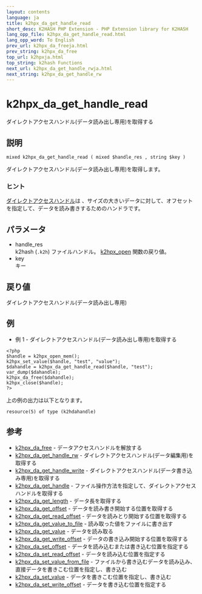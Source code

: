 ```yaml
---
layout: contents
language: ja
title: k2hpx_da_get_handle_read
short_desc: K2HASH PHP Extension - PHP Extension library for K2HASH
lang_opp_file: k2hpx_da_get_handle_read.html
lang_opp_word: To English
prev_url: k2hpx_da_freeja.html
prev_string: k2hpx_da_free
top_url: k2hpxja.html
top_string: k2hash Functions
next_url: k2hpx_da_get_handle_rwja.html
next_string: k2hpx_da_get_handle_rw
---
```


# k2hpx_da_get_handle_read
ダイレクトアクセスハンドル(データ読み出し専用)を取得する

## 説明
```
mixed k2hpx_da_get_handle_read ( mixed $handle_res , string $key )
```
ダイレクトアクセスハンドル(データ読み出し専用)を取得します。 

### ヒント
[ダイレクトアクセスハンドル](https://k2hash.antpick.ax/developerja.html#DIRECTACCESS)は 、サイズの大きいデータに対して、オフセットを指定して、データを読み書きするためのハンドラです。 

## パラメータ
- handle_res  
k2hash (`.k2h`) ファイルハンドル。 [k2hpx_open](k2hpx_openja.html) 関数の戻り値。
- key  
キー

## 戻り値
ダイレクトアクセスハンドル(データ読み出し専用) 

## 例
- 例 1 - ダイレクトアクセスハンドル(データ読み出し専用)を取得する
```
<?php
$handle = k2hpx_open_mem();
k2hpx_set_value($handle, "test", "value");
$dahandle = k2hpx_da_get_handle_read($handle, "test");
var_dump($dahandle);
k2hpx_da_free($dahandle);
k2hpx_close($handle);
?>
```
上の例の出力は以下となります。
```
resource(5) of type (k2hdahandle)
```

## 参考
- [k2hpx_da_free](k2hpx_da_freeja.html) - データアクセスハンドルを解放する
- [k2hpx_da_get_handle_rw](k2hpx_da_get_handle_rwja.html) - ダイレクトアクセスハンドル(データ編集用)を取得する
- [k2hpx_da_get_handle_write](k2hpx_da_get_handle_writeja.html) - ダイレクトアクセスハンドル(データ書き込み専用)を取得する
- [k2hpx_da_get_handle](k2hpx_da_get_handleja.html) - ファイル操作方法を指定して、ダイレクトアクセスハンドルを取得する
- [k2hpx_da_get_length](k2hpx_da_get_lengthja.html) - データ長を取得する
- [k2hpx_da_get_offset](k2hpx_da_get_offsetja.html) - データを読み書き開始する位置を取得する
- [k2hpx_da_get_read_offset](k2hpx_da_get_read_offsetja.html) - データを読みとり開始する位置を取得する
- [k2hpx_da_get_value_to_file](k2hpx_da_get_value_to_fileja.html) - 読み取った値をファイルに書き出す
- [k2hpx_da_get_value](k2hpx_da_get_valueja.html) - データを読み取る
- [k2hpx_da_get_write_offset](k2hpx_da_get_write_offsetja.html) - データの書き込み開始する位置を取得する
- [k2hpx_da_set_offset](k2hpx_da_set_offsetja.html) - データを読み込むまたは書き込む位置を指定する
- [k2hpx_da_set_read_offset](k2hpx_da_set_read_offsetja.html) - データを読み込む位置を指定する
- [k2hpx_da_set_value_from_file](k2hpx_da_set_value_from_fileja.html) - ファイルから書き込むデータを読み込み、直接データを書きこむ位置を指定し、書き込む
- [k2hpx_da_set_value](k2hpx_da_set_valueja.html) - データを書きこむ位置を指定し、書き込む
- [k2hpx_da_set_write_offset](k2hpx_da_set_write_offsetja.html) - データを書き込む位置を指定する
